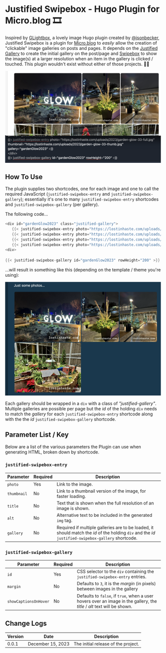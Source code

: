 # Justified Swipebox - Hugo Plugin for Micro.blog 🎞️
Inspired by [GLightbox](https://github.com/jsonbecker/plugin-glightbox), a lovely image Hugo plugin created by [@jsonbecker](https://micro.blog/jsonbecker), Justified Swipebox is a plugin for [Micro.blog](https://micro.blog/) to _easily_ allow the creation of "clickable" image galleries on posts and pages. It depends on the [Justified Gallery](https://github.com/miromannino/Justified-Gallery) to create the initial gallery on the post/page and [Swipebox](https://github.com/brutaldesign/swipebox) to show the image(s) at a larger resolution when an item in the gallery is clicked / touched. This plugin wouldn't exist without either of those projects. 👏🏻

![Main Image for Project](https://raw.githubusercontent.com/lostinhaste/Justified-Swipebox/main/documentation/main-image.png)

## How To Use
The plugin supplies two shortcodes, one for each image and one to call the required JavaScript (`justified-swipebox-entry` and `justified-swipebox-gallery`); essentially it's one to many `justified-swipebox-entry` shortcodes and `justified-swipebox-gallery` (per gallery).

The following code...
```go
<div id="gardenGlow2023" class="justified-gallery">
   {{< justified-swipebox-entry photo="https://lostinhaste.com/uploads/2023/garden-glow-01-full.jpg" >}}
   {{< justified-swipebox-entry photo="https://lostinhaste.com/uploads/2023/garden-glow-02-full.jpg" >}}
   {{< justified-swipebox-entry photo="https://lostinhaste.com/uploads/2023/garden-glow-03-full.jpg" >}}
   {{< justified-swipebox-entry photo="https://lostinhaste.com/uploads/2023/garden-glow-04-full.jpg" >}}
<div>

{{< justified-swipebox-gallery id="gardenGlow2023" rowHeight="200" >}}
```
...will result in something like this (depending on the template / theme you're using):

![Example 1](https://raw.githubusercontent.com/lostinhaste/Justified-Swipebox/main/documentation/example-1.png)

Each gallery should be wrapped in a `div` with a class of _"justified-gallery"_. Multiple galleries are possible per page but the _id_ of the holding `div` needs to match the _gallery_ for each `justified-swipebox-entry` shortcode along with the the _id_ `justified-swipebox-gallery` shortcode.

## Parameter List / Key

Below are a list of the various parameters the Plugin can use when generating HTML, broken down by shortcode.

### `justified-swipebox-entry`

| Parameter | Required | Description |
|---|---|---|
| `photo` | Yes | Link to the image. |
| `thumbnail` | No | Link to a thumbnail version of the image, for faster loading. |
| `title` | No | Text that is shown when the full resolution of an image is shown. |
| `alt` | No | Alternative text to be included in the generated `img` tag. |
| `gallery` | No | Required if multiple galleries are to be loaded, it should match the _id_ of the holding `div` and the _id_ `justified-swipebox-gallery` shortcode. |

### `justified-swipebox-gallery`

| Parameter | Required | Description |
|---|---|---|
| `id` | Yes | CSS selector to the `div` containing the `justified-swipebox-entry` entries. |
| `margin` | No | Defaults to `3`, it is the _margin_ (in pixels) between images in the gallery |
| `showCaptionsOnHover` | No | Defaults to `false`, if `true`, when a user hovers over an image in the gallery, the _title_ / _alt_ text will be shown. |


## Change Logs

| Version | Date | Description |
|---|---|---|
| 0.0.1 | December 15, 2023 | The initial release of the project. |